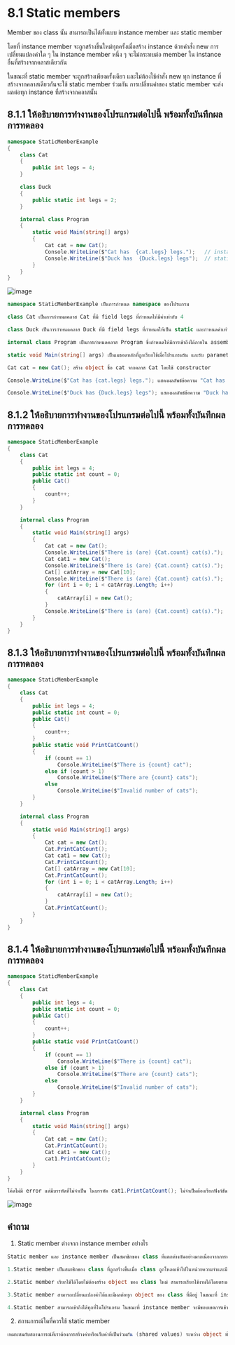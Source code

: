 # 8.1 Static members

Member ของ class นั้น สามารถเป็นได้ทั้งแบบ instance member และ static member 

โดยที่ instance member จะถูกสร้างขึ้นใหม่ทุกครั้งเมื่อสร้าง instance ด้วยคำสั่ง new การเปลี่ยนแปลงค่าใด ๆ ใน instance member หนึ่ง ๆ จะไม่กระทบต่อ member ใน instance อื่นที่สร้างจากคลาสเดียวกัน 

ในขณะที่ static member จะถูกสร้างเพียงครั้งเดียว และไม่ต้องใช้คำสั่ง new 
ทุก instance ที่สร้างจากคลาสเดียวกันจะใช้ static member ร่วมกัน การเปลี่ยนค่าของ static member จะส่งผลต่อทุก instance ที่สร้างจากคลาสนั้น


## 8.1.1 ให้อธิบายการทำงานของโปรแกรมต่อไปนี้ พร้อมทั้งบันทึกผลการทดลอง
```cs
namespace StaticMemberExample
{
    class Cat
    {
        public int legs = 4;
    }

    class Duck
    {
        public static int legs = 2;
    }

    internal class Program
    {
        static void Main(string[] args)
        {
            Cat cat = new Cat();
            Console.WriteLine($"Cat has  {cat.legs} legs.");   // instance member
            Console.WriteLine($"Duck has  {Duck.legs} legs");  // static member
        }
    }
}

```

![image](https://user-images.githubusercontent.com/115066431/236663419-36771497-29d2-43af-a23e-2e8858f5b15f.png)

```cs
namespace StaticMemberExample เป็นการกำหนด namespace ของโปรแกรม

class Cat เป็นการกำหนดคลาส Cat ที่มี field legs ที่กำหนดให้มีค่าเท่ากับ 4

class Duck เป็นการกำหนดคลาส Duck ที่มี field legs ที่กำหนดให้เป็น static และกำหนดค่าเท่ากับ 2

internal class Program เป็นการกำหนดคลาส Program ซึ่งกำหนดให้มีการเข้าถึงได้ภายใน assembly เท่านั้น

static void Main(string[] args) เป็นเมธอดหลักที่ถูกเรียกใช้เมื่อโปรแกรมรัน และรับ parameter เป็น array ของ string args

Cat cat = new Cat(); สร้าง object ชื่อ cat จากคลาส Cat โดยใช้ constructor

Console.WriteLine($"Cat has {cat.legs} legs."); แสดงผลลัพธ์ข้อความ "Cat has [legs] legs." โดย legs จะมีค่าเท่ากับ field legs ของ cat ซึ่งเป็น instance member

Console.WriteLine($"Duck has {Duck.legs} legs"); แสดงผลลัพธ์ข้อความ "Duck has [legs] legs." โดย legs จะมีค่าเท่ากับ field legs ของ Duck ซึ่งเป็น static member
```

## 8.1.2 ให้อธิบายการทำงานของโปรแกรมต่อไปนี้ พร้อมทั้งบันทึกผลการทดลอง
```cs
namespace StaticMemberExample
{
    class Cat
    {
        public int legs = 4;
        public static int count = 0;
        public Cat()
        {
            count++;
        }
    }

    internal class Program
    {
        static void Main(string[] args)
        {
            Cat cat = new Cat();
            Console.WriteLine($"There is (are) {Cat.count} cat(s).");
            Cat cat1 = new Cat();
            Console.WriteLine($"There is (are) {Cat.count} cat(s).");
            Cat[] catArray = new Cat[10];
            Console.WriteLine($"There is (are) {Cat.count} cat(s).");
            for (int i = 0; i < catArray.Length; i++)
            {
                catArray[i] = new Cat();
            }
            Console.WriteLine($"There is (are) {Cat.count} cat(s).");
        }
    }
}

```

## 8.1.3 ให้อธิบายการทำงานของโปรแกรมต่อไปนี้ พร้อมทั้งบันทึกผลการทดลอง

```cs
namespace StaticMemberExample
{
    class Cat
    {
        public int legs = 4;
        public static int count = 0;
        public Cat()
        {
            count++;
        }
        public static void PrintCatCount()
        {
            if (count == 1)
                Console.WriteLine($"There is {count} cat");
            else if (count > 1)
                Console.WriteLine($"There are {count} cats");
            else
                Console.WriteLine($"Invalid number of cats");
        }
    }

    internal class Program
    {
        static void Main(string[] args)
        {
            Cat cat = new Cat();
            Cat.PrintCatCount();
            Cat cat1 = new Cat();
            Cat.PrintCatCount();
            Cat[] catArray = new Cat[10];
            Cat.PrintCatCount();
            for (int i = 0; i < catArray.Length; i++)
            {
                catArray[i] = new Cat();
            }
            Cat.PrintCatCount();
        }
    }
}
```


## 8.1.4 ให้อธิบายการทำงานของโปรแกรมต่อไปนี้ พร้อมทั้งบันทึกผลการทดลอง

```cs
namespace StaticMemberExample
{
    class Cat
    {
        public int legs = 4;
        public static int count = 0;
        public Cat()
        {
            count++;
        }
        public static void PrintCatCount()
        {
            if (count == 1)
                Console.WriteLine($"There is {count} cat");
            else if (count > 1)
                Console.WriteLine($"There are {count} cats");
            else
                Console.WriteLine($"Invalid number of cats");
        }
    }

    internal class Program
    {
        static void Main(string[] args)
        {
            Cat cat = new Cat();
            Cat.PrintCatCount();
            Cat cat1 = new Cat();
            cat1.PrintCatCount();
        }
    }
}
```

```cs
โค้ดไม่มี error แต่มีบรรทัดที่ไม่จำเป็น ในบรรทัด cat1.PrintCatCount(); ไม่จำเป็นต้องเรียกฟังก์ชัน PrintCatCount() ผ่าน instance cat1 ได้ เนื่องจาก PrintCatCount() เป็น static method ที่สามารถเรียกใช้งานผ่านชื่อคลาสได้เลย ดังนั้น เรียกใช้ Cat.PrintCatCount(); ก็เพียงพอแล้ว
```

![image](https://user-images.githubusercontent.com/115066431/236663704-62df2e03-5096-419e-bca8-ddebde16c8f7.png)


## คำถาม

1. Static member ต่างจาก instance member  อย่างไร
```cs
Static member และ instance member เป็นสมาชิกของ class ที่แตกต่างกันอย่างมากเนื่องจากการทำงานและการใช้งานต่างกัน

1.Static member เป็นสมาชิกของ class ที่ถูกสร้างขึ้นเมื่อ class ถูกโหลดเข้าไปในหน่วยความจำและมีอยู่ตลอดระยะเวลาที่โปรแกรมทำงาน ซึ่งแตกต่างจาก instance member ที่ถูกสร้างขึ้นเมื่อมีการสร้าง object ของ class นั้นๆ

2.Static member เรียกใช้ได้โดยไม่ต้องสร้าง object ของ class ใหม่ สามารถเรียกใช้งานได้โดยตรงผ่านชื่อ class โดยไม่ต้องอ้างอิงถึง object ใดๆ ในขณะที่ instance member จะต้องอ้างอิงถึง object ของ class ที่มีอยู่และเรียกใช้งานผ่าน object นั้นๆ

3.Static member สามารถเปลี่ยนแปลงค่าได้และมีผลต่อทุก object ของ class ที่มีอยู่ ในขณะที่ instance member จะมีค่าที่แตกต่างกันของแต่ละ object

4.Static member สามารถเข้าถึงได้ทุกที่ในโปรแกรม ในขณะที่ instance member จะมีขอบเขตการเข้าถึงเฉพาะใน object ของ class นั้นๆเท่านั้น
```

2. สถานการณ์ใดที่ควรใช้ static member
```cs
เหมาะสมกับสถานการณ์ที่เราต้องการสร้างค่าหรือเก็บค่าที่เป็นร่วมกัน (shared values) ระหว่าง object ทั้งหมดใน class โดยไม่ต้องสร้าง instance ของ class นั้น ๆ ก่อน หรือสถานการณ์ที่เราต้องการเรียกใช้ method ของ class โดยไม่ต้องสร้าง object ขึ้นมาก่อน
```
